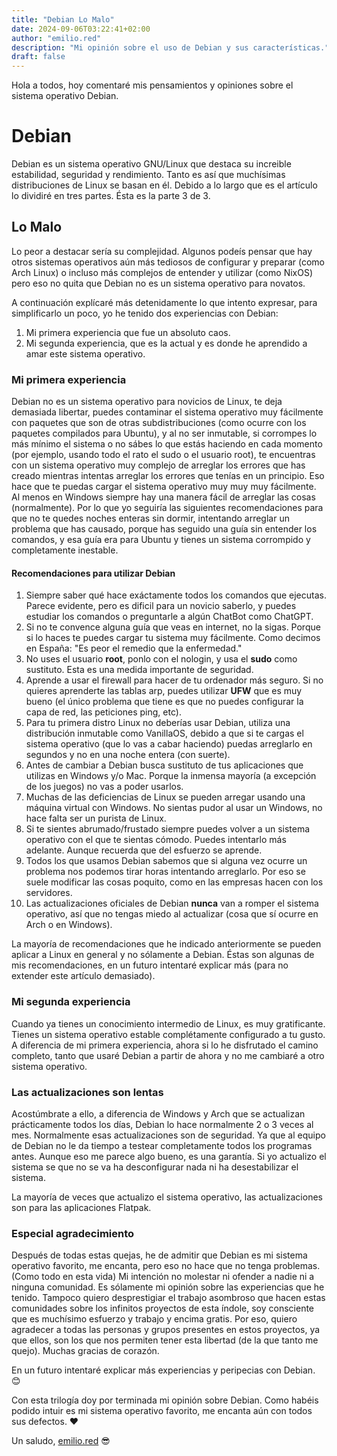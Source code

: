 ```yaml
---
title: "Debian Lo Malo"
date: 2024-09-06T03:22:41+02:00
author: "emilio.red"
description: "Mi opinión sobre el uso de Debian y sus características."
draft: false
---
```


Hola a todos, hoy comentaré mis pensamientos y opiniones sobre el sistema operativo Debian.

# Debian

Debian es un sistema operativo GNU/Linux que destaca su increible estabilidad, seguridad y rendimiento. Tanto es así que muchísimas distribuciones de Linux se basan en él. Debido a lo largo que es el artículo lo dividiré en tres partes. Ésta es la parte 3 de 3.

## Lo Malo

Lo peor a destacar sería su complejidad. Algunos podeís pensar que hay otros sistemas operativos aún más tediosos de configurar y preparar (como Arch Linux) o incluso más complejos de entender y utilizar (como NixOS) pero eso no quita que Debian no es un sistema operativo para novatos.

A continuación explícaré más detenidamente lo que intento expresar, para simplificarlo un poco, yo he tenido dos experiencias con Debian:

1. Mi primera experiencia que fue un absoluto caos.
2. Mi segunda experiencia, que es la actual y es donde he aprendido a amar este sistema operativo.

### Mi primera experiencia

Debian no es un sistema operativo para novicios de Linux, te deja demasiada libertar, puedes contaminar el sistema operativo muy fácilmente con paquetes que son de otras subdistribuciones (como ocurre con los paquetes compilados para Ubuntu), y al no ser inmutable, si corrompes lo más mínimo el sistema o no sábes lo que estás haciendo en cada momento (por ejemplo, usando todo el rato el sudo o el usuario root), te encuentras con un sistema operativo muy complejo de arreglar los errores que has creado mientras intentas arreglar los errores que tenías en un principio. Eso hace que te puedas cargar el sistema operativo muy muy muy fácilmente. Al menos en Windows siempre hay una manera fácil de arreglar las cosas (normalmente). Por lo que yo seguiría las siguientes recomendaciones para que no te quedes noches enteras sin dormir, intentando arreglar un problema que has causado, porque has seguido una guía sin entender los comandos, y esa guía era para Ubuntu y tienes un sistema corrompido y completamente inestable.

#### Recomendaciones para utilizar Debian

1. Siempre saber qué hace exáctamente todos los comandos que ejecutas. Parece evidente, pero es dificil para un novicio saberlo, y puedes estudiar los comandos o preguntarle a algún ChatBot como ChatGPT.
2. Si no te convence alguna guía que veas en internet, no la sigas. Porque si lo haces te puedes cargar tu sistema muy fácilmente. Como decimos en España: "Es peor el remedio que la enfermedad."
3. No uses el usuario **root**, ponlo con el nologin, y usa el **sudo** como sustituto. Esta es una medida importante de seguridad.
4. Aprende a usar el firewall para hacer de tu ordenador más seguro. Si no quieres aprenderte las tablas arp, puedes utilizar **UFW** que es muy bueno (el único problema que tiene es que no puedes configurar la capa de red, las peticiones ping, etc).
5. Para tu primera distro Linux no deberías usar Debian, utiliza una distribución inmutable como VanillaOS, debido a que si te cargas el sistema operativo (que lo vas a cabar haciendo) puedas arreglarlo en segundos y no en una noche entera (con suerte).
6. Antes de cambiar a Debian busca sustituto de tus aplicaciones que utilizas en Windows y/o Mac. Porque la inmensa mayoría (a excepción de los juegos) no vas a poder usarlos.
7. Muchas de las deficiencias de Linux se pueden arregar usando una máquina virtual con Windows. No sientas pudor al usar un Windows, no hace falta ser un purista de Linux.
8. Si te sientes abrumado/frustado siempre puedes volver a un sistema operativo con el que te sientas cómodo. Puedes intentarlo más adelante. Aunque recuerda que del esfuerzo se aprende.
9. Todos los que usamos Debian sabemos que si alguna vez ocurre un problema nos podemos tirar horas intentando arreglarlo. Por eso se suele modificar las cosas poquito, como en las empresas hacen con los servidores.
10. Las actualizaciones oficiales de Debian **nunca** van a romper el sistema operativo, así que no tengas miedo al actualizar (cosa que sí ocurre en Arch o en Windows).

La mayoría de recomendaciones que he indicado anteriormente se pueden aplicar a Linux en general y no sólamente a Debian.
Éstas son algunas de mis recomendaciones, en un futuro intentaré explicar más (para no extender este artículo demasiado).

### Mi segunda experiencia

Cuando ya tienes un conocimiento intermedio de Linux, es muy gratificante. Tienes un sistema operativo estable complétamente configurado a tu gusto. A diferencia de mi primera experiencia, ahora si lo he disfrutado el camino completo, tanto que usaré Debian a partir de ahora y no me cambiaré a otro sistema operativo.

### Las actualizaciones son lentas

Acostúmbrate a ello, a diferencia de Windows y Arch que se actualizan prácticamente todos los días, Debian lo hace normalmente 2 o 3 veces al mes. Normalmente esas actualizaciones son de seguridad. Ya que al equipo de Debian no le da tiempo a testear completamente todos los programas antes. Aunque eso me parece algo bueno, es una garantía. Si yo actualizo el sistema se que no se va ha desconfigurar nada ni ha desestabilizar el sistema.

La mayoría de veces que actualizo el sistema operativo, las actualizaciones son para las aplicaciones Flatpak.

### Especial agradecimiento

Después de todas estas quejas, he de admitir que Debian es mi sistema operativo favorito, me encanta, pero eso no hace que no tenga problemas. (Como todo en esta vida)
Mi intención no molestar ni ofender a nadie ni a ninguna comunidad. Es sólamente mi opinión sobre las experiencias que he tenido.
Tampoco quiero desprestigiar el trabajo asombroso que hacen estas comunidades sobre los infinitos proyectos de esta índole, soy consciente que es muchísimo esfuerzo y trabajo y encima gratis. Por eso, quiero agradecer a todas las personas y grupos presentes en estos proyectos, ya que ellos, son los que nos permiten tener esta libertad (de la que tanto me quejo). Muchas gracias de corazón.

En un futuro intentaré explicar más experiencias y peripecias con Debian. 😊

Con esta trilogía doy por terminada mi opinión sobre Debian. Como habéis podido intuir es mi sistema operativo favorito, me encanta aún con todos sus defectos. ❤️

Un saludo, [emilio.red](http://emilio.red) 😎